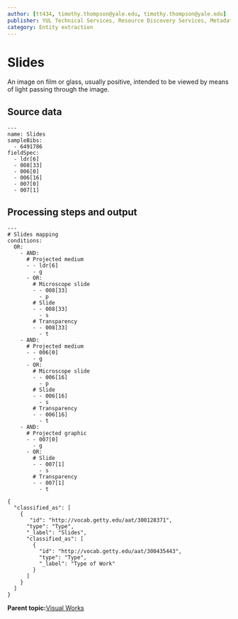 ```yaml
---
author: [tt434, timothy.thompson@yale.edu, timothy.thompson@yale.edu]
publisher: YUL Technical Services, Resource Discovery Services, Metadata Services Unit
category: Entity extraction
---
```


# Slides

An image on film or glass, usually positive, intended to be viewed by means of light passing through the image.

## Source data

```
---
name: Slides
sampleBibs:
  - 6491786
fieldSpec: 
  - ldr[6]
  - 008[33]
  - 006[0]
  - 006[16]
  - 007[0]
  - 007[1]
```

## Processing steps and output

```
---
# Slides mapping
conditions:
  OR:
    - AND:    
      # Projected medium
      - - ldr[6]
        - g
      - OR:
        # Microscope slide
        - - 008[33]
          - p
        # Slide
        - - 008[33]
          - s
        # Transparency
        - - 008[33]
          - t
    - AND:
      # Projected medium
      - - 006[0]
        - g
      - OR:
        # Microscope slide
        - - 006[16]
          - p
        # Slide
        - - 006[16]
          - s
        # Transparency
        - - 006[16]
          - t
    - AND:
      # Projected graphic
      - - 007[0]
        - g
      - OR:
        # Slide
        - - 007[1]
          - s
        # Transparency
        - - 007[1]
          - t
```

```
{
  "classified_as": [
    {
       "id": "http://vocab.getty.edu/aat/300128371",
      "type": "Type",
      "_label": "Slides",
      "classified_as": [
        {
          "id": "http://vocab.getty.edu/aat/300435443",
          "type": "Type",
          "_label": "Type of Work"
        }
      ]
    }
  ]    		
}
```

**Parent topic:**[Visual Works](../../concepts/supertypes/imageformats.md)

